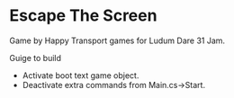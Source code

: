 Escape The Screen
=================
Game by Happy Transport games for Ludum Dare 31 Jam.

Guige to build
- Activate boot text game object.
- Deactivate extra commands from Main.cs->Start.
